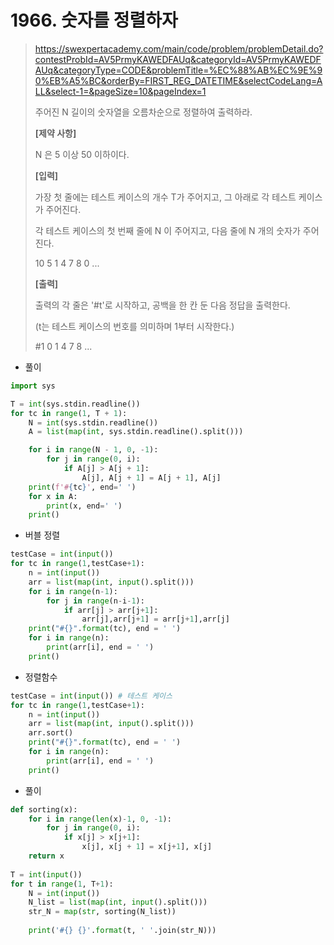 # 1966. 숫자를 정렬하자

> https://swexpertacademy.com/main/code/problem/problemDetail.do?contestProbId=AV5PrmyKAWEDFAUq&categoryId=AV5PrmyKAWEDFAUq&categoryType=CODE&problemTitle=%EC%88%AB%EC%9E%90%EB%A5%BC&orderBy=FIRST_REG_DATETIME&selectCodeLang=ALL&select-1=&pageSize=10&pageIndex=1
>
> 주어진 N 길이의 숫자열을 오름차순으로 정렬하여 출력하라.
>
> **[제약 사항]**
>
> N 은 5 이상 50 이하이다.
>
> 
> **[입력]**
>
> 가장 첫 줄에는 테스트 케이스의 개수 T가 주어지고, 그 아래로 각 테스트 케이스가 주어진다.
>
> 각 테스트 케이스의 첫 번째 줄에 N 이 주어지고, 다음 줄에 N 개의 숫자가 주어진다.
>
> 10
> 5
> 1 4 7 8 0
> ...
>
>
> **[출력]**
>
> 출력의 각 줄은 '#t'로 시작하고, 공백을 한 칸 둔 다음 정답을 출력한다.
>
> (t는 테스트 케이스의 번호를 의미하며 1부터 시작한다.)
>
> \#1 0 1 4 7 8
> ...

- 풀이

```python
import sys

T = int(sys.stdin.readline())
for tc in range(1, T + 1):
    N = int(sys.stdin.readline())
    A = list(map(int, sys.stdin.readline().split()))

    for i in range(N - 1, 0, -1):
        for j in range(0, i):
            if A[j] > A[j + 1]:
                A[j], A[j + 1] = A[j + 1], A[j]
    print(f'#{tc}', end=' ')
    for x in A:
        print(x, end=' ')
    print()
```

- 버블 정렬

```python
testCase = int(input())
for tc in range(1,testCase+1):
    n = int(input())
    arr = list(map(int, input().split()))
    for i in range(n-1):
        for j in range(n-i-1):
            if arr[j] > arr[j+1]:
                arr[j],arr[j+1] = arr[j+1],arr[j]
    print("#{}".format(tc), end = ' ')
    for i in range(n):
        print(arr[i], end = ' ')
    print()
```

- 정렬함수

```python
testCase = int(input()) # 테스트 케이스
for tc in range(1,testCase+1): 
    n = int(input())
    arr = list(map(int, input().split()))
    arr.sort()
    print("#{}".format(tc), end = ' ')
    for i in range(n):
        print(arr[i], end = ' ')
    print()
```

- 풀이

```python
def sorting(x):
    for i in range(len(x)-1, 0, -1):
        for j in range(0, i):
            if x[j] > x[j+1]:
                x[j], x[j + 1] = x[j+1], x[j]
    return x
 
T = int(input()) 
for t in range(1, T+1):
    N = int(input())
    N_list = list(map(int, input().split()))
    str_N = map(str, sorting(N_list))
 
    print('#{} {}'.format(t, ' '.join(str_N)))
```



